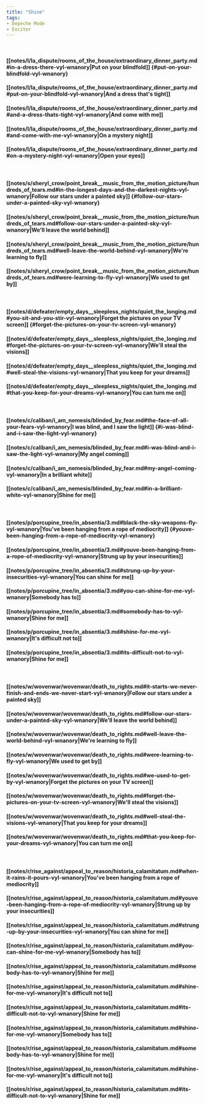 ```yaml
---
title: "Shine"
tags:
- Depeche Mode
- Exciter
---
```

&nbsp;
#### [[notes/l/la_dispute/rooms_of_the_house/extraordinary_dinner_party.md#in-a-dress-there-vyl-wnanory|Put on your blindfold]] {#put-on-your-blindfold-vyl-wnanory}
#### [[notes/l/la_dispute/rooms_of_the_house/extraordinary_dinner_party.md#put-on-your-blindfold-vyl-wnanory|And a dress that's tight]]
#### [[notes/l/la_dispute/rooms_of_the_house/extraordinary_dinner_party.md#and-a-dress-thats-tight-vyl-wnanory|And come with me]]
#### [[notes/l/la_dispute/rooms_of_the_house/extraordinary_dinner_party.md#and-come-with-me-vyl-wnanory|On a mystery night]]
#### [[notes/l/la_dispute/rooms_of_the_house/extraordinary_dinner_party.md#on-a-mystery-night-vyl-wnanory|Open your eyes]]
&nbsp;
#### [[notes/s/sheryl_crow/point_break__music_from_the_motion_picture/hundreds_of_tears.md#in-the-longest-days-and-the-darkest-nights-vyl-wnanory|Follow our stars under a painted sky]] {#follow-our-stars-under-a-painted-sky-vyl-wnanory}
#### [[notes/s/sheryl_crow/point_break__music_from_the_motion_picture/hundreds_of_tears.md#follow-our-stars-under-a-painted-sky-vyl-wnanory|We'll leave the world behind]]
#### [[notes/s/sheryl_crow/point_break__music_from_the_motion_picture/hundreds_of_tears.md#well-leave-the-world-behind-vyl-wnanory|We're learning to fly]]
#### [[notes/s/sheryl_crow/point_break__music_from_the_motion_picture/hundreds_of_tears.md#were-learning-to-fly-vyl-wnanory|We used to get by]]
&nbsp;
#### [[notes/d/defeater/empty_days__sleepless_nights/quiet_the_longing.md#you-sit-and-you-stir-vyl-wnanory|Forget the pictures on your TV screen]] {#forget-the-pictures-on-your-tv-screen-vyl-wnanory}
#### [[notes/d/defeater/empty_days__sleepless_nights/quiet_the_longing.md#forget-the-pictures-on-your-tv-screen-vyl-wnanory|We'll steal the visions]]
#### [[notes/d/defeater/empty_days__sleepless_nights/quiet_the_longing.md#well-steal-the-visions-vyl-wnanory|That you keep for your dreams]]
#### [[notes/d/defeater/empty_days__sleepless_nights/quiet_the_longing.md#that-you-keep-for-your-dreams-vyl-wnanory|You can turn me on]]
&nbsp;
#### [[notes/c/caliban/i_am_nemesis/blinded_by_fear.md#the-face-of-all-your-fears-vyl-wnanory|I was blind, and I saw the light]] {#i-was-blind-and-i-saw-the-light-vyl-wnanory}
#### [[notes/c/caliban/i_am_nemesis/blinded_by_fear.md#i-was-blind-and-i-saw-the-light-vyl-wnanory|My angel coming]]
#### [[notes/c/caliban/i_am_nemesis/blinded_by_fear.md#my-angel-coming-vyl-wnanory|In a brilliant white]]
#### [[notes/c/caliban/i_am_nemesis/blinded_by_fear.md#in-a-brilliant-white-vyl-wnanory|Shine for me]]
&nbsp;
#### [[notes/p/porcupine_tree/in_absentia/3.md#black-the-sky-weapons-fly-vyl-wnanory|You've been hanging from a rope of mediocrity]] {#youve-been-hanging-from-a-rope-of-mediocrity-vyl-wnanory}
#### [[notes/p/porcupine_tree/in_absentia/3.md#youve-been-hanging-from-a-rope-of-mediocrity-vyl-wnanory|Strung up by your insecurities]]
#### [[notes/p/porcupine_tree/in_absentia/3.md#strung-up-by-your-insecurities-vyl-wnanory|You can shine for me]]
#### [[notes/p/porcupine_tree/in_absentia/3.md#you-can-shine-for-me-vyl-wnanory|Somebody has to]]
#### [[notes/p/porcupine_tree/in_absentia/3.md#somebody-has-to-vyl-wnanory|Shine for me]]
#### [[notes/p/porcupine_tree/in_absentia/3.md#shine-for-me-vyl-wnanory|It's difficult not to]]
#### [[notes/p/porcupine_tree/in_absentia/3.md#its-difficult-not-to-vyl-wnanory|Shine for me]]
&nbsp;
#### [[notes/w/wovenwar/wovenwar/death_to_rights.md#it-starts-we-never-finish-and-ends-we-never-start-vyl-wnanory|Follow our stars under a painted sky]]
#### [[notes/w/wovenwar/wovenwar/death_to_rights.md#follow-our-stars-under-a-painted-sky-vyl-wnanory|We'll leave the world behind]]
#### [[notes/w/wovenwar/wovenwar/death_to_rights.md#well-leave-the-world-behind-vyl-wnanory|We're learning to fly]]
#### [[notes/w/wovenwar/wovenwar/death_to_rights.md#were-learning-to-fly-vyl-wnanory|We used to get by]]
#### [[notes/w/wovenwar/wovenwar/death_to_rights.md#we-used-to-get-by-vyl-wnanory|Forget the pictures on your TV screen]]
#### [[notes/w/wovenwar/wovenwar/death_to_rights.md#forget-the-pictures-on-your-tv-screen-vyl-wnanory|We'll steal the visions]]
#### [[notes/w/wovenwar/wovenwar/death_to_rights.md#well-steal-the-visions-vyl-wnanory|That you keep for your dreams]]
#### [[notes/w/wovenwar/wovenwar/death_to_rights.md#that-you-keep-for-your-dreams-vyl-wnanory|You can turn me on]]
&nbsp;
#### [[notes/r/rise_against/appeal_to_reason/historia_calamitatum.md#when-it-rains-it-pours-vyl-wnanory|You've been hanging from a rope of mediocrity]]
#### [[notes/r/rise_against/appeal_to_reason/historia_calamitatum.md#youve-been-hanging-from-a-rope-of-mediocrity-vyl-wnanory|Strung up by your insecurities]]
#### [[notes/r/rise_against/appeal_to_reason/historia_calamitatum.md#strung-up-by-your-insecurities-vyl-wnanory|You can shine for me]]
#### [[notes/r/rise_against/appeal_to_reason/historia_calamitatum.md#you-can-shine-for-me-vyl-wnanory|Somebody has to]]
#### [[notes/r/rise_against/appeal_to_reason/historia_calamitatum.md#somebody-has-to-vyl-wnanory|Shine for me]]
#### [[notes/r/rise_against/appeal_to_reason/historia_calamitatum.md#shine-for-me-vyl-wnanory|It's difficult not to]]
#### [[notes/r/rise_against/appeal_to_reason/historia_calamitatum.md#its-difficult-not-to-vyl-wnanory|Shine for me]]
#### [[notes/r/rise_against/appeal_to_reason/historia_calamitatum.md#shine-for-me-vyl-wnanory|Somebody has to]]
#### [[notes/r/rise_against/appeal_to_reason/historia_calamitatum.md#somebody-has-to-vyl-wnanory|Shine for me]]
#### [[notes/r/rise_against/appeal_to_reason/historia_calamitatum.md#shine-for-me-vyl-wnanory|It's difficult not to]]
#### [[notes/r/rise_against/appeal_to_reason/historia_calamitatum.md#its-difficult-not-to-vyl-wnanory|Shine for me]]
